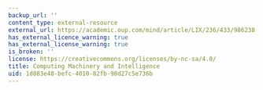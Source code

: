 ```yaml
---
backup_url: ''
content_type: external-resource
external_url: https://academic.oup.com/mind/article/LIX/236/433/986238
has_external_licence_warning: true
has_external_license_warning: true
is_broken: ''
license: https://creativecommons.org/licenses/by-nc-sa/4.0/
title: Computing Machinery and Intelligence
uid: 1d883e48-befc-4010-82fb-98d27c5e736b
---
```

